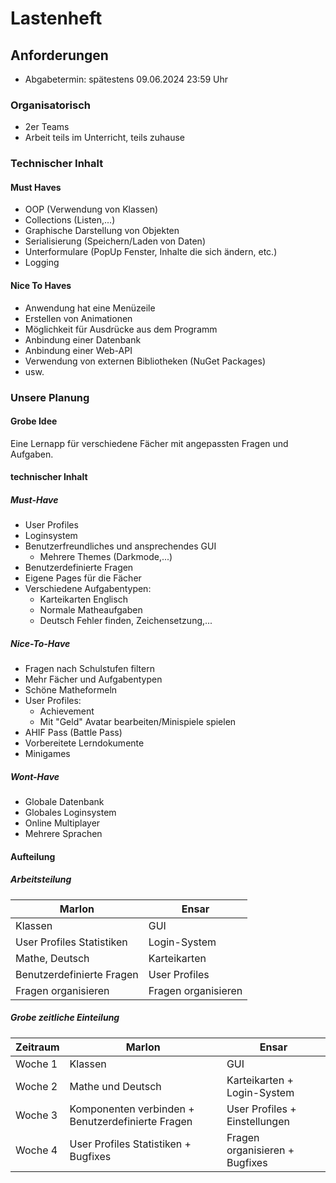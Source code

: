 # Lastenheft

## Anforderungen

- Abgabetermin: spätestens 09.06.2024 23:59 Uhr

### Organisatorisch

- 2er Teams
- Arbeit teils im Unterricht, teils zuhause

### Technischer Inhalt

#### Must Haves

- OOP (Verwendung von Klassen)
- Collections (Listen,...)
- Graphische Darstellung von Objekten
- Serialisierung (Speichern/Laden von Daten)
- Unterformulare (PopUp Fenster, Inhalte die sich ändern, etc.)
- Logging

#### Nice To Haves

- Anwendung hat eine Menüzeile
- Erstellen von Animationen
- Möglichkeit für Ausdrücke aus dem Programm
- Anbindung einer Datenbank
- Anbindung einer Web-API
- Verwendung von externen Bibliotheken (NuGet Packages)
- usw.

### Unsere Planung

#### Grobe Idee

Eine Lernapp für verschiedene Fächer mit angepassten Fragen und Aufgaben.

#### technischer Inhalt

##### Must-Have


- User Profiles
- Loginsystem
- Benutzerfreundliches und ansprechendes GUI
  - Mehrere Themes (Darkmode,...)
- Benutzerdefinierte Fragen
- Eigene Pages für die Fächer
- Verschiedene Aufgabentypen:
  - Karteikarten Englisch
  - Normale Matheaufgaben
  - Deutsch Fehler finden, Zeichensetzung,...


##### Nice-To-Have

- Fragen nach Schulstufen filtern
- Mehr Fächer und Aufgabentypen
- Schöne Matheformeln
- User Profiles:
  - Achievement
  - Mit "Geld" Avatar bearbeiten/Minispiele spielen
- AHIF Pass (Battle Pass)
- Vorbereitete Lerndokumente
- Minigames

##### Wont-Have

- Globale Datenbank
- Globales Loginsystem
- Online Multiplayer
- Mehrere Sprachen

#### Aufteilung

##### Arbeitsteilung

| Marlon                          | Ensar               |
| ------------------------------- | ------------------- |
| Klassen                         | GUI                 |
| User Profiles Statistiken 	  | Login-System        |
| Mathe, Deutsch                  | Karteikarten        |
| Benutzerdefinierte Fragen       | User Profiles		|
| Fragen organisieren             | Fragen organisieren |


##### Grobe zeitliche Einteilung

| Zeitraum | Marlon                          					| Ensar 						 |
| -------- | -------------------------------------------------- | ------------------------------ |
| Woche 1  | Klassen                         					| GUI   	   					 |
| Woche 2  | Mathe und Deutsch               					| Karteikarten + Login-System	 |
| Woche 3  | Komponenten verbinden + Benutzerdefinierte Fragen  | User Profiles + Einstellungen  |
| Woche 4  | User Profiles Statistiken + Bugfixes 				| Fragen organisieren + Bugfixes |